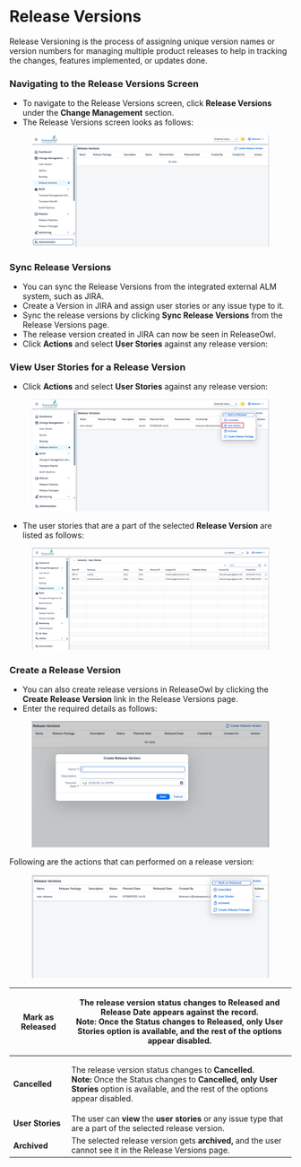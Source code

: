 # Release Versions

Release Versioning is the process of assigning unique version names or version numbers for managing multiple product releases to help in tracking the changes, features implemented, or updates done.

### Navigating to the Release Versions Screen <a href="#pdf-page-0ebflbp2eco5zehbqqzc-navigating-to-the-release-versions-screen" id="pdf-page-0ebflbp2eco5zehbqqzc-navigating-to-the-release-versions-screen"></a>

* To navigate to the Release Versions screen, click **Release Versions** under the **Change Management** section.
* The Release Versions screen looks as follows:

<figure><img src="../../.gitbook/assets/image (11) (1) (1) (1).png" alt=""><figcaption></figcaption></figure>

### Sync Release Versions <a href="#pdf-page-0ebflbp2eco5zehbqqzc-sync-release-versions" id="pdf-page-0ebflbp2eco5zehbqqzc-sync-release-versions"></a>

* You can sync the Release Versions from the integrated external ALM system, such as JIRA.
* Create a Version in JIRA and assign user stories or any issue type to it.
* Sync the release versions by clicking **Sync Release Versions** from the Release Versions page.
* The release version created in JIRA can now be seen in ReleaseOwl.
* Click **Actions** and select **User Stories** against any release version:

### **View User Stories for a Release Version** <a href="#pdf-page-0ebflbp2eco5zehbqqzc-view-user-stories-for-a-release-version" id="pdf-page-0ebflbp2eco5zehbqqzc-view-user-stories-for-a-release-version"></a>

* Click **Actions** and select **User Stories** against any release version:

<figure><img src="../../.gitbook/assets/image (14) (1) (1) (1).png" alt=""><figcaption></figcaption></figure>

* The user stories that are a part of the selected **Release Version** are listed as follows:

<figure><img src="../../.gitbook/assets/image (1) (1) (1) (1) (1) (1) (1) (1) (1).png" alt=""><figcaption></figcaption></figure>

### **Create a Release Version** <a href="#pdf-page-0ebflbp2eco5zehbqqzc-create-a-release-version" id="pdf-page-0ebflbp2eco5zehbqqzc-create-a-release-version"></a>

* You can also create release versions in ReleaseOwl by clicking the **Create Release Version** link in the Release Versions page.
* Enter the required details as follows:

<figure><img src="../../.gitbook/assets/image (12) (1) (1) (1).png" alt=""><figcaption></figcaption></figure>

Following are the actions that can performed on a release version:

<figure><img src="../../.gitbook/assets/image (13) (1) (1) (1).png" alt=""><figcaption></figcaption></figure>

| **Mark as Released** | <p>The release version status changes to <strong>Released</strong> and <strong>Release Date</strong> appears against the record.<br><strong>Note:</strong> Once the Status changes to <strong>Released, only User Stories</strong> option is available, and the rest of the options appear disabled.</p> |
| -------------------- | -------------------------------------------------------------------------------------------------------------------------------------------------------------------------------------------------------------------------------------------------------------------------------------------------------- |
| **Cancelled**        | <p>The release version status changes to <strong>Cancelled.</strong><br><strong>Note:</strong> Once the Status changes to <strong>Cancelled, only User Stories</strong> option is available, and the rest of the options appear disabled.</p>                                                            |
| **User Stories**     | The user can **view** the **user stories** or any issue type that are a part of the selected release version.                                                                                                                                                                                            |
| **Archived**         | The selected release version gets **archived,** and the user cannot see it in the Release Versions page.                                                                                                                                                                                                 |

